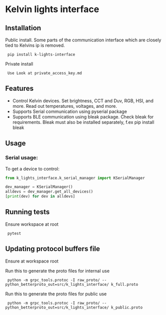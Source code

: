 # Kelvin lights interface 


## Installation

Public install. Some parts of the communication interface which are closely tied to Kelvins ip is removed.

     pip install k-lights-interface

Private install

     Use Look at private_access_key.md

## Features

- Control Kelvin devices. Set brightness, CCT and Duv, RGB, HSI, and more. Read out temperatures, voltages, and more. 
- Supports Serial communication using pyserial package
- Supports BLE communication using bleak package. Check bleak for requirements. Bleak must also be installed separately, f.ex pip install bleak


## Usage
### Serial usage:

To get a device to control:
```python
from k_lights_interface.k_serial_manager import KSerialManager

dev_manager = KSerialManager()
alldevs = dev_manager.get_all_devices()
[print(dev) for dev in alldevs]
```




## Running tests
Ensure workspace at root

     pytest
     

## Updating protocol buffers file

Ensure at workspace root

Run this to generate the proto files for internal use
     
     python -m grpc_tools.protoc -I raw_proto/ --python_betterproto_out=src/k_lights_interface/ k_full.proto

Run this to generate the proto files for public use

     python -m grpc_tools.protoc -I raw_proto/ --python_betterproto_out=src/k_lights_interface/ k_public.proto
